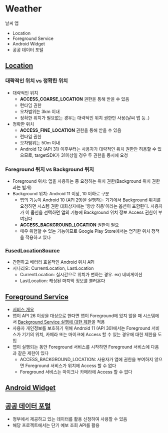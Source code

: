 # Weather
날씨 앱
  - Location
  - Foreground Service
  - Android Widget
  - 공공 데이터 포털

## [Location](https://developer.android.com/training/location/permissions?hl=ko)
### 대략적인 위치 vs 정확한 위치
  - 대략적인 위치
      - **ACCESS_COARSE_LOCATION** 권한을 통해 받을 수 있음
      - 런타임 권한
      - 오차범위는 3km  이내
      - 정확한 위치가 필요없는 경우는 대략적인 위치 권한만 사용(날씨 앱 등..)
  - 정확한 위치
      - **ACCESS_FINE_LOCATION** 권한을 통해 받을 수 있음
      - 런타임 권한
      - 오차범위는 50m 이내
      - Android 12 (API 31) 이후부터는 사용자가 대략적인 위치 권한만 허용할 수 있으므로, targetSDK가 31이상일 경우 두 권한을 동시에 요청

### Foreground 위치 vs Background 위치
  - Foreground 위치: 앱을 사용하는 중 요청하는 위치 권한(Background 위치 권한과는 별개)
  - Background 위치: Android 11 이상, 10 이하로 구분
      - 앱의 기능이 Android 10 (API 29)을 실행하는 기기에서 Background 위치를 요청하면 시스템 권한 대화상자에는 '항상 허용'이라는 옵션이 포함된다. 사용자가 이 옵션을 선택하면 앱의 기능에 Background 위치 정보 Access 권한이 부여된다
      - **ACCESS_BACKGROUND_LOCATION** 권한이 필요
      - 매우 위험할 수 있는 기능이므로 Google Play Store에서는 엄격한 위치 정책을 적용하고 있다

### [FusedLocationSource](https://developers.google.com/location-context/fused-location-provider?hl=ko)
  - 간편하고 배터리 효율적인 Android 위치 API
  - 시나리오: CurrentLocation, LastLocation
      - CurrentLocation: 실시간으로 위치가 변하는 경우. ex) 네비게이션
      - LastLocation: 캐싱된 마지막 정보를 불러온다

## [Foreground Service](https://developer.android.com/develop/background-work/services/foreground-services?hl=ko)
  - [서비스 개요](https://developer.android.com/guide/components/services?hl=ko)
  - 앱이 API 26 이상을 대상으로 한다면 앱이 Foreground에 있지 않을 때 시스템에서 [Background Service 실행에 대한 제한](https://developer.android.com/about/versions/oreo/background?hl=ko)을 적용
  - 사용자 개인정보를 보호하기 위해 Android 11 (API 30)에서는 Foreground 서비스가 기기의 위치, 카메라 또는 마이크에 Access 할 수 있는 경우에 대한 제한을 도입
  - 앱이 실행되는 동안 Foreground 서비스를 시작하면 Foreground 서비스에 다음과 같은 제한이 있다
      - ACCESS_BACKGROUND_LOCATION: 사용자가 앱에 권한을 부여하지 않으면 Foreground 서비스가 위치에 Access 할 수 없다
      - Foreground 서비스는 마이크나 카메라에 Access 할 수 없다
   
## [Android Widget](https://developer.android.com/guide/topics/appwidgets?hl=ko)

## [공공 데이터 포털](https://www.data.go.kr/)
  - 정부에서 제공하고 있는 데이터를 활용 신청하여 사용할 수 있음
  - 해당 프로젝트에서는 단기 예보 조회 API를 활용
